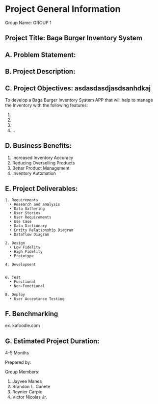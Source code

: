 # Project General Information

Group Name: GROUP 1

## Project Title: Baga Burger Inventory System

## A. Problem Statement: 

## B. Project Description:

## C. Project Objectives: asdasdasdjasdsanhdkaj

To develop a Baga Burger Inventory System APP that will help to manage the Inventory with the following features:

1.
2.
3.
4. ..

## D. Business Benefits:

1. Increased Inventory Accuracy
2. Reducing Overselling Products
3. Better Product Management
4. Inventory Automation

## E. Project Deliverables:

    1. Requirements
      • Research and analysis
      • Data Gathering
      • User Stories
      • User Requirements
      • Use Case
      • Data Dictionary
      • Entity Relationship Diagram
      • Dataflow Diagram

    2. Design
      • Low Fidelity
      • High Fidelity
      • Prototype

    4. Development


    6. Test
      • Functional
      • Non-Functional

    8. Deploy
      • User Acceptance Testing

## F. Benchmarking

ex. kafoodle.com

## G. Estimated Project Duration:

4-5 Months

Prepared by:

Group Members:

1. Jayvee Manes
2. Brandon L. Cañete
3. Reynier Carpio
4. Victor Nicolas Jr.
